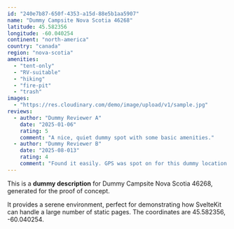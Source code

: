 ```yaml
---
id: "240e7b87-650f-4353-a15d-88e5b1aa5907"
name: "Dummy Campsite Nova Scotia 46268"
latitude: 45.582356
longitude: -60.040254
continent: "north-america"
country: "canada"
region: "nova-scotia"
amenities:
  - "tent-only"
  - "RV-suitable"
  - "hiking"
  - "fire-pit"
  - "trash"
images:
  - "https://res.cloudinary.com/demo/image/upload/v1/sample.jpg"
reviews:
  - author: "Dummy Reviewer A"
    date: "2025-01-06"
    rating: 5
    comment: "A nice, quiet dummy spot with some basic amenities."
  - author: "Dummy Reviewer B"
    date: "2025-08-013"
    rating: 4
    comment: "Found it easily. GPS was spot on for this dummy location."
---
```


This is a **dummy description** for Dummy Campsite Nova Scotia 46268, generated for the proof of concept.

It provides a serene environment, perfect for demonstrating how SvelteKit can handle a large number of static pages. The coordinates are 45.582356, -60.040254.
